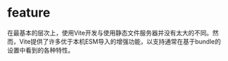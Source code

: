# feature

在最基本的层次上，使用Vite开发与使用静态文件服务器并没有太大的不同。然而，Vite提供了许多优于本机ESM导入的增强功能，以支持通常在基于bundle的设置中看到的各种特性。
